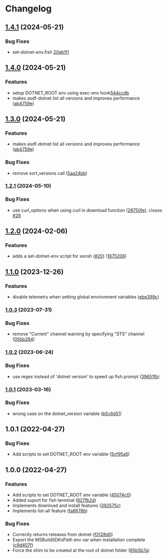 # Changelog

## [1.4.1](https://www.github.com/hensou/asdf-dotnet/compare/v1.4.0...v1.4.1) (2024-05-21)


### Bug Fixes

* set-dotnet-env.fish [20eb1f1](https://github.com/hensou/asdf-dotnet/commit/20eb1f18082ffe96bfb106cb797736082f0f9712)

## [1.4.0](https://www.github.com/hensou/asdf-dotnet/compare/v1.3.0...v1.4.0) (2024-05-21)


### Features

* setup DOTNET_ROOT env using exec-env hook[544ccdb](https://github.com/hensou/asdf-dotnet/commit/544ccdb02806ec91daa1b0a7ded658eb27ef02bc)
* makes asdf-dotnet list all versions and improves performance ([ab4759e](https://www.github.com/hensou/asdf-dotnet/commit/ab4759e1e51092c3907df65be93227bfa9fb9294))

## [1.3.0](https://www.github.com/hensou/asdf-dotnet/compare/v1.2.1...v1.3.0) (2024-05-21)


### Features

* makes asdf-dotnet list all versions and improves performance ([ab4759e](https://www.github.com/hensou/asdf-dotnet/commit/ab4759e1e51092c3907df65be93227bfa9fb9294))


### Bug Fixes

* remove sort_versions call ([5aa24bb](https://www.github.com/hensou/asdf-dotnet/commit/5aa24bbdf380d35c33ec46ad348a36f80b393bb3))

### [1.2.1](https://www.github.com/hensou/asdf-dotnet/compare/v1.2.0...v1.2.1) (2024-05-10)


### Bug Fixes

* use curl_options when using curl in download function ([28750fe](https://www.github.com/hensou/asdf-dotnet/commit/28750fede28d27efdb584f9fae5007b4ef3d146c)), closes [#28](https://www.github.com/hensou/asdf-dotnet/issues/28)

## [1.2.0](https://www.github.com/hensou/asdf-dotnet/compare/v1.1.0...v1.2.0) (2024-02-06)


### Features

* adds a set-dotnet-env script for xonsh ([#20](https://www.github.com/hensou/asdf-dotnet/issues/20)) ([1675206](https://www.github.com/hensou/asdf-dotnet/commit/1675206288dbcdfd1157534338e35076b0da55d3))

## [1.1.0](https://www.github.com/hensou/asdf-dotnet/compare/v1.0.3...v1.1.0) (2023-12-26)


### Features

* disable telemetry when setting global environment variables ([ebe399c](https://www.github.com/hensou/asdf-dotnet/commit/ebe399cd5400dfb11158824fa06d1a1b2a28dd1b))

### [1.0.3](https://www.github.com/hensou/asdf-dotnet/compare/v1.0.2...v1.0.3) (2023-07-31)


### Bug Fixes

* remove "Current" channel warning by specifying  "STS" channel ([05bb284](https://www.github.com/hensou/asdf-dotnet/commit/05bb284dc82c958fe3e73579db997c0e4bfd32a1))

### [1.0.2](https://www.github.com/hensou/asdf-dotnet/compare/v1.0.1...v1.0.2) (2023-06-24)


### Bug Fixes

* use regex instead of 'dotnet version' to speed up fish prompt ([39651fb](https://www.github.com/hensou/asdf-dotnet/commit/39651fb3db7f867080efd5f85b0809a3ed33ba0f))

### [1.0.1](https://www.github.com/hensou/asdf-dotnet/compare/v1.0.0...v1.0.1) (2023-03-16)


### Bug Fixes

* wrong case on the dotnet_version variable ([b5c6d51](https://www.github.com/hensou/asdf-dotnet/commit/b5c6d512cf8444b61a41e313d87ee80cb7dd20c3))

## 1.0.1 (2022-04-27)


### Bug Fixes

* Add scripts to set DOTNET_ROOT env variable ([5cf95a5](https://github.com/hensou/asdf-dotnet/commit/5cf95a50477a052bbb440d2fb4657f6f6794b6ed))


## 1.0.0 (2022-04-27)


### Features

* Add scripts to set DOTNET_ROOT env variable ([45074c0](https://www.github.com/hensou/asdf-dotnet/commit/45074c0c65416db4f765818545aa7ca93656e2b0))
* Added suport for fish terminal ([927fb2d](https://www.github.com/hensou/asdf-dotnet/commit/927fb2d3a4f2715e8f5b04296de476061b6feaa4))
* Implements download and install features ([392575c](https://www.github.com/hensou/asdf-dotnet/commit/392575c7459c16441152a26f7979b4a9905ca9c1))
* Implements list-all feature ([fa8678b](https://www.github.com/hensou/asdf-dotnet/commit/fa8678b0203eb6c68403d126bc8add852c7d744a))


### Bug Fixes

* Correctly returns releases from dotnet ([f3128d0](https://www.github.com/hensou/asdf-dotnet/commit/f3128d0df4db0bf57b3b15ab9dfc8f927d20465d))
* Export the MSBuildSDKsPath env var when installation complete ([c9d407f](https://www.github.com/hensou/asdf-dotnet/commit/c9d407f6d6c963a6c77bcaa68cf4521b79c2313f))
* Force the shim to be created at the root of dotnet folder ([65b5b7a](https://www.github.com/hensou/asdf-dotnet/commit/65b5b7a8934c3e7f69b4d2aa6fc37d5ee04b2745))
